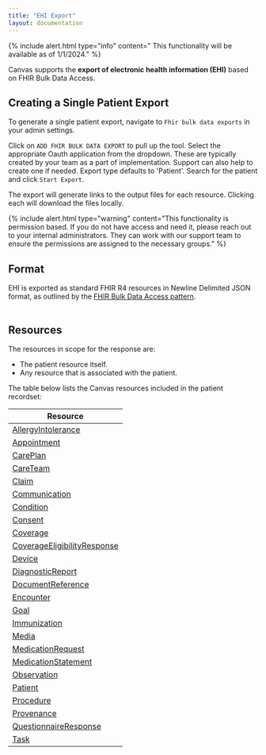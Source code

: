 ```yaml
---
title: "EHI Export"
layout: documentation
---
```


{% include alert.html type="info" content=" This functionality will be available as of 1/1/2024." %}

Canvas supports the <b>export of electronic health information (EHI)</b> based on FHIR Bulk Data Access.


## Creating a Single Patient Export
To generate a single patient export, navigate to `Fhir bulk data exports` in your admin settings. 

Click on `ADD FHIR BULK DATA EXPORT` to pull up the tool. Select the appropriate Oauth application from the dropdown. These are typically created by your team as a part of implementation. Support can also help to create one if needed. Export type defaults to 'Patient'. Search for the patient and click `Start Export`.

The export will generate links to the output files for each resource. Clicking each will download the files locally. 


{% include alert.html type="warning" content="This functionality is permission based. If you do not have access and need it, please reach out to your internal administrators. They can work with our support team to ensure the permissions are assigned to the necessary groups." %}
<br>


## Format 
EHI is exported as standard FHIR R4 resources in Newline Delimited JSON format, as outlined by the [FHIR Bulk Data Access pattern](https://hl7.org/fhir/uv/bulkdata/STU1.0.1/).
<br>
<br>

## Resources

The resources in scope for the response are:

- The patient resource itself.
- Any resource that is associated with the patient.

The table below lists the Canvas resources included in the patient recordset:

| Resource                       | 
|--------------------------------|
| [AllergyIntolerance](/api/allergyintolerance)             | 
| [Appointment](/api/appointment)                    | 
| [CarePlan](/api/careplan)                       | 
| [CareTeam](/api/careteam)                       |
| [Claim](/api/claim)                          | 
| [Communication](/api/communication)                  | 
| [Condition](/api/condition)                      | 
| [Consent](/api/consent)                        | 
| [Coverage](/api/coverage)                         | 
| [CoverageEligibilityResponse](/api/coverageeligibilityresponse)      | 
| [Device](/api/device)                 | 
| [DiagnosticReport](/api/diagnosticreport)                 | 
| [DocumentReference](/api/documentreference)                | 
| [Encounter](/api/encounter)                        | 
| [Goal](/api/goal)                             |  
| [Immunization](/api/immunization)                     | 
| [Media](/api/media)                 | 
| [MedicationRequest](/api/medicationrequest)                 | 
| [MedicationStatement](/api/medicationstatement)               | 
| [Observation](/api/observation)                       | 
| [Patient](/api/patient)                           | 
| [Procedure](/api/procedure)                           | 
| [Provenance](/api/provenance)                           | 
| [QuestionnaireResponse](/api/questionnaireresponse)             | 
| [Task](/api/task)                              | 
